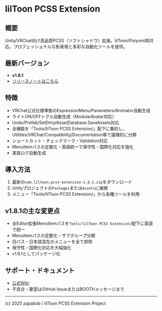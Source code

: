 # lilToon PCSS Extension

## 概要
Unity/VRChat向け高品質PCSS（ソフトシャドウ）拡張。lilToon/Poiyomi両対応。プロフェッショナルな影表現と多彩な自動化ツールを提供。

## 最新バージョン
- **v1.8.1**
- [リリースノートはこちら](./CHANGELOG.md)

## 特徴
- VRChat公式仕様準拠のExpressionMenu/Parameters/Animator自動生成
- ライトON/OFFトグル自動生成（ModularAvatar対応）
- Undo/Prefab/SetDirty/AssetDatabase.SaveAssets対応
- 全機能を「Tools/lilToon PCSS Extension/」配下に集約し、Utilities/VRChat/Compatibility/Documentation等で論理的に分類
- ショートカット・チェックマーク・Validation対応
- MenuItemパスの定数化・英語統一で保守性・国際化対応を強化
- 実装ログ自動生成

## 導入方法
1. 最新の`com.liltoon.pcss-extension-1.8.1.zip`をダウンロード
2. Unityプロジェクトの`Packages`または`Assets`に展開
3. メニュー「Tools/lilToon PCSS Extension/」から各種ツールを利用

## v1.8.1の主な変更点
- 全Editor拡張MenuItemパスを`Tools/lilToon PCSS Extension/`配下に英語で統一
- MenuItemパスの定数化・サブグループ分類
- 旧パス・日本語混在のメニューを全て排除
- 保守性・国際化対応を大幅強化
- v1.8.1としてパッケージ化

## サポート・ドキュメント
- [公式Wiki](https://github.com/zapabob/lilToon-PCSS-Extension/wiki)
- 不具合・要望はGitHub IssueまたはBOOTHメッセージまで

---
(c) 2025 zapabob / lilToon PCSS Extension Project 